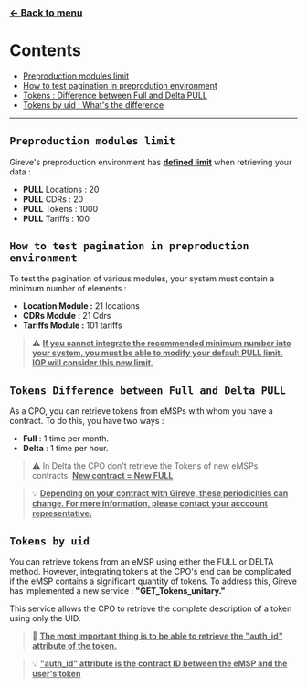 ### [<- Back to menu](README.md)


# Contents

* [Preproduction modules limit](#preproduction-modules-limit)
* [How to test pagination in preprodution environment](#how-to-test-pagination-in-preproduction-environment)
* [Tokens : Difference between Full and Delta PULL](#tokens-difference-between-full-and-delta-pull)
* [Tokens by uid : What's the difference](#tokens-by-uid)
 
*** 

## `Preproduction modules limit`

Gireve's preproduction environment has **<ins>defined limit</ins>** when retrieving your data :

- **PULL** Locations : 20
- **PULL** CDRs : 20
- **PULL** Tokens : 1000 
- **PULL** Tariffs : 100


## `How to test pagination in preproduction environment`

To test the pagination of various modules, your system must contain a minimum number of elements : 

- **Location Module :** 21 locations
- **CDRs Module :** 21 Cdrs
- **Tariffs Module :** 101 tariffs

> :warning: **<ins>If you cannot integrate the recommended minimum number into your system, you must be able to modify your default PULL limit.
IOP will consider this new limit.</ins>**


## `Tokens Difference between Full and Delta PULL`

As a CPO, you can retrieve tokens from eMSPs with whom you have a contract.
To do this, you have two ways :

- **Full** : 1 time per month.
- **Delta** : 1 time per hour.

> :warning: In Delta the CPO don't retrieve the Tokens of new eMSPs contracts. **<ins>New contract = New FULL</ins>**

> :bulb: **<ins>Depending on your contract with Gireve, these periodicities can change. For more information, please contact your acccount representative.</ins>**

## `Tokens by uid`

You can retrieve tokens from an eMSP using either the FULL or DELTA method. However, integrating tokens at the CPO's end can be complicated if the eMSP contains a significant quantity of tokens. To address this, Gireve has implemented a new service : **"GET_Tokens_unitary."**

This service allows the CPO to retrieve the complete description of a token using only the UID.

> :memo: **<ins>The most important thing is to be able to retrieve the "auth_id" attribute of the token.</ins>**

> :bulb: **<ins>"auth_id" attribute is the contract ID between the eMSP and the user's token</ins>**

